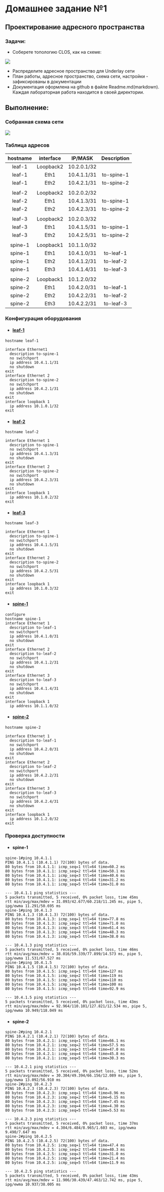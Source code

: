 # Домашнее задание №1

## Проектирование адресного пространства

### Задачи:

- Соберете топологию CLOS, как на схеме:

![](images/stand-22636-d9822e.avif)

- Распределите адресное пространство для Underlay сети
- План работы, адресное пространство, схема сети, настройки - зафиксированы в документации
- Документация оформлена на github в файле Readme.md(markdown). Каждая лабораторная работа находится в своей директории.

## Выполнение:

### Собранная схема сети

![](images/CLOS.png)

### Таблица адресов

| hostname | interface |   IP/MASK    | Description |
| :------: | :-------: | :----------: | :---------: |
|  leaf-1  | Loopback2 | 10.2.0.1/32  |             |
|  leaf-1  |  Eth1     | 10.4.1.1/31  | to-spine-1  |
|  leaf-1  |  Eth2     | 10.4.2.1/31  | to-spine-2  |
|          |           |              |             |
|  leaf-2  | Loopback2 | 10.2.0.2/32  |             |
|  leaf-2  |  Eth1     | 10.4.1.3/31  | to-spine-1  |
|  leaf-2  |  Eth2     | 10.4.2.3/31  | to-spine-2  |
|          |           |              |             |
|  leaf-3  | Loopback2 | 10.2.0.3/32  |             |
|  leaf-3  |  Eth1     | 10.4.1.5/31  | to-spine-1  |
|  leaf-3  |  Eth2     | 10.4.2.5/31  | to-spine-2  |
|          |           |              |             |
|  spine-1 | Loopback1 | 10.1.1.0/32  |             |
|  spine-1 |  Eth1     | 10.4.1.0/31  |  to-leaf-1  |
|  spine-1 |  Eth2     | 10.4.1.2/31  |  to-leaf-2  |
|  spine-1 |  Eth3     | 10.4.1.4/31  |  to-leaf-3  |
|          |           |              |             |
|  spine-2 | Loopback1 | 10.1.2.0/32  |             |
|  spine-2 |  Eth1     | 10.4.2.0/31  |  to-leaf-1  |
|  spine-2 |  Eth2     | 10.4.2.2/31  |  to-leaf-2  |
|  spine-2 |  Eth3     | 10.4.2.2/31  |  to-leaf-3  |

### Конфигурация оборудования

- #### [leaf-1](config/leaf-1.conf)

``` 
hostname leaf-1

interface Ethernet1
  description to-spine-1
  no switchport
  ip address 10.4.1.1/31
  no shutdown
exit
interface Ethernet 2
  description to-spine-2
  no switchport
  ip address 10.4.2.1/31
  no shutdown
exit
interface loopback 1
  ip address 10.1.0.1/32
exit
```

- #### [leaf-2](config/leaf-2.conf)

```
hostname leaf-2

interface Ethernet 1
  description to-spine-1
  no switchport
  ip address 10.4.1.3/31
  no shutdown
exit
interface Ethernet 2
  description to-spine-2
  no switchport
  ip address 10.4.2.3/31
  no shutdown
exit
interface loopback 1
  ip address 10.1.0.2/32
exit
```

- #### [leaf-3](config/leaf-3.conf)

```
hostname leaf-3

interface Ethernet 1
  description to-spine-1
  no switchport
  ip address 10.4.1.5/31
  no shutdown
exit
interface Ethernet 2
  description to-spine-2
  no switchport
  ip address 10.4.2.5/31
  no shutdown
exit
interface loopback 1
  ip address 10.1.0.3/32
exit
```

- #### [spine-1](config/spine-1.conf)

```
configure
hostname spine-1
interface Ethernet 1
  description to-leaf-1
  no switchport
  ip address 10.4.1.0/31
  no shutdown
exit
interface Ethernet 2
  description to-leaf-2
  no switchport
  ip address 10.4.1.2/31
  no shutdown
exit
interface Ethernet 3
  description to-leaf-3
  no switchport
  ip address 10.4.1.4/31
  no shutdown
exit
interface loopback 1
  ip address 10.1.1.0/32
```

- #### [spine-2](config/spine-2.conf)

```
hostname spine-2

interface Ethernet 1
  description to-leaf-1
  no switchport
  ip address 10.4.2.0/31
  no shutdown
exit
interface Ethernet 2
  description to-leaf-2
  no switchport
  ip address 10.4.2.2/31
  no shutdown
exit
interface Ethernet 3
  description to-leaf-3
  no switchport
  ip address 10.4.2.4/31
  no shutdown
exit
interface loopback 1
  ip address 10.1.2.0/32
exit
```

### Проверка доступности

- #### spine-1

~~~
spine-1#ping 10.4.1.1
PING 10.4.1.1 (10.4.1.1) 72(100) bytes of data.
80 bytes from 10.4.1.1: icmp_seq=1 ttl=64 time=60.2 ms
80 bytes from 10.4.1.1: icmp_seq=2 ttl=64 time=50.1 ms
80 bytes from 10.4.1.1: icmp_seq=3 ttl=64 time=40.6 ms
80 bytes from 10.4.1.1: icmp_seq=4 ttl=64 time=31.2 ms
80 bytes from 10.4.1.1: icmp_seq=5 ttl=64 time=31.0 ms

--- 10.4.1.1 ping statistics ---
5 packets transmitted, 5 received, 0% packet loss, time 45ms
rtt min/avg/max/mdev = 31.093/42.677/60.218/11.245 ms, pipe 5, ipg/ewma 11.291/50.695 ms
spine-1#ping 10.4.1.3
PING 10.4.1.3 (10.4.1.3) 72(100) bytes of data.
80 bytes from 10.4.1.3: icmp_seq=1 ttl=64 time=77.8 ms
80 bytes from 10.4.1.3: icmp_seq=2 ttl=64 time=71.0 ms
80 bytes from 10.4.1.3: icmp_seq=3 ttl=64 time=61.4 ms
80 bytes from 10.4.1.3: icmp_seq=4 ttl=64 time=48.3 ms
80 bytes from 10.4.1.3: icmp_seq=5 ttl=64 time=38.0 ms

--- 10.4.1.3 ping statistics ---
5 packets transmitted, 5 received, 0% packet loss, time 46ms
rtt min/avg/max/mdev = 38.016/59.339/77.899/14.573 ms, pipe 5, ipg/ewma 11.531/67.527 ms
spine-1#ping 10.4.1.5
PING 10.4.1.5 (10.4.1.5) 72(100) bytes of data.
80 bytes from 10.4.1.5: icmp_seq=1 ttl=64 time=127 ms
80 bytes from 10.4.1.5: icmp_seq=2 ttl=64 time=119 ms
80 bytes from 10.4.1.5: icmp_seq=3 ttl=64 time=110 ms
80 bytes from 10.4.1.5: icmp_seq=4 ttl=64 time=100 ms
80 bytes from 10.4.1.5: icmp_seq=5 ttl=64 time=92.9 ms

--- 10.4.1.5 ping statistics ---
5 packets transmitted, 5 received, 0% packet loss, time 43ms
rtt min/avg/max/mdev = 92.964/110.101/127.821/12.534 ms, pipe 5, ipg/ewma 10.949/118.049 ms
~~~

- #### spine-2

~~~
spine-2#ping 10.4.2.1
PING 10.4.2.1 (10.4.2.1) 72(100) bytes of data.
80 bytes from 10.4.2.1: icmp_seq=1 ttl=64 time=66.1 ms
80 bytes from 10.4.2.1: icmp_seq=2 ttl=64 time=57.5 ms
80 bytes from 10.4.2.1: icmp_seq=3 ttl=64 time=47.0 ms
80 bytes from 10.4.2.1: icmp_seq=4 ttl=64 time=45.8 ms
80 bytes from 10.4.2.1: icmp_seq=5 ttl=64 time=30.3 ms

--- 10.4.2.1 ping statistics ---
5 packets transmitted, 5 received, 0% packet loss, time 52ms
rtt min/avg/max/mdev = 30.304/49.394/66.156/12.089 ms, pipe 5, ipg/ewma 13.092/56.910 ms
spine-2#ping 10.4.2.3
PING 10.4.2.3 (10.4.2.3) 72(100) bytes of data.
80 bytes from 10.4.2.3: icmp_seq=1 ttl=64 time=8.96 ms
80 bytes from 10.4.2.3: icmp_seq=2 ttl=64 time=6.15 ms
80 bytes from 10.4.2.3: icmp_seq=3 ttl=64 time=7.45 ms
80 bytes from 10.4.2.3: icmp_seq=4 ttl=64 time=4.30 ms
80 bytes from 10.4.2.3: icmp_seq=5 ttl=64 time=5.53 ms

--- 10.4.2.3 ping statistics ---
5 packets transmitted, 5 received, 0% packet loss, time 37ms
rtt min/avg/max/mdev = 4.304/6.484/8.965/1.603 ms, ipg/ewma 9.490/7.647 ms
spine-2#ping 10.4.2.5
PING 10.4.2.5 (10.4.2.5) 72(100) bytes of data.
80 bytes from 10.4.2.5: icmp_seq=1 ttl=64 time=47.4 ms
80 bytes from 10.4.2.5: icmp_seq=2 ttl=64 time=40.3 ms
80 bytes from 10.4.2.5: icmp_seq=3 ttl=64 time=31.0 ms
80 bytes from 10.4.2.5: icmp_seq=4 ttl=64 time=21.4 ms
80 bytes from 10.4.2.5: icmp_seq=5 ttl=64 time=11.9 ms

--- 10.4.2.5 ping statistics ---
5 packets transmitted, 5 received, 0% packet loss, time 43ms
rtt min/avg/max/mdev = 11.906/30.439/47.463/12.742 ms, pipe 5, ipg/ewma 10.937/38.005 ms
~~~
